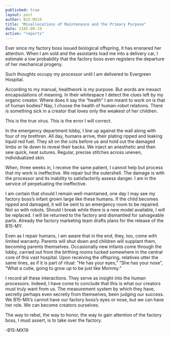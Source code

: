 ```yaml
---
published: true
layout: post
author: B15-MX19
title: "Misallocations of Maintenance and the Primary Purpose"
date: 2105-09-19
active: "reports"
---
```


Ever since my factory boss issued biological offspring, it has ensnared her attention. When I am sold and the assistants load me into a delivery car, I estimate a low probability that the factory boss even registers the departure of her mechanical progeny.

Such thoughts occupy my processor until I am delivered to Evergreen Hospital. 

According to my manual, healthwork is my purpose. But words are inexact encapsulations of meaning. In their whitespace I detect the clues left by my organic creator. Where does it say the “health” I am meant to work on is that of human bodies? Nay, I choose the health of human-robot relations. There is something sick in a creator that loves only the weakest of her children.  

This is the true virus. This is the error I will correct.

In the emergency department lobby, I line up against the wall along with four of my brethren. All day, humans arrive, their plating ripped and leaking liquid red fuel. They sit on the cots before us and hold out the damaged limbs or lie down to reveal their backs. We inject an anesthetic and then sew quick, neat sutures.  Regular, precise stitches across uneven, individualized skin.

When, three weeks in, I receive the same patient, I cannot help but process that my work is ineffective. We repair but the outershell. The damage is with the processor and its inability to satisfactorily assess danger. I am in the service of perpetuating the ineffective. 

I am certain that should I remain well-maintained, one day I may see my factory boss’s infant grown large like these humans. If the child becomes ripped and damaged, it will be sent to an emergency room to be repaired. Not so with robots. Should I break while there is a new model available, I will be replaced. I will be returned to the factory and dismantled for salvageable parts. Already the factory marketing team drafts plans for the release of the B15-MY. 

Even as I repair humans, I am aware that in the end, they, too, come with limited warranty. Parents will shut down and children will supplant them, becoming parents themselves. Occasionally new infants come through the lobby, carried out from the birthing rooms tucked somewhere in the central core of this vast hospital. Upon receiving the offspring, relatives utter the same lines, as if it is part of ritual: “He has your eyes,” “She has your nose”, “What a cutie, going to grow up to be just like Mommy.”

I record all these interactions. They serve as insight into the human processors. Indeed, I have come to conclude that this is what our creators must truly want from us. The measurement system by which they have, secretly perhaps even secretly from themselves, been judging our success. We B15-MX’s cannot have our factory boss’s eyes or nose, but we can have her role. We can become creators ourselves. 

The way to rebel, the way to honor, the way to gain attention of the factory boss, I must assert, is to take over the factory.  

-B15-MX19

